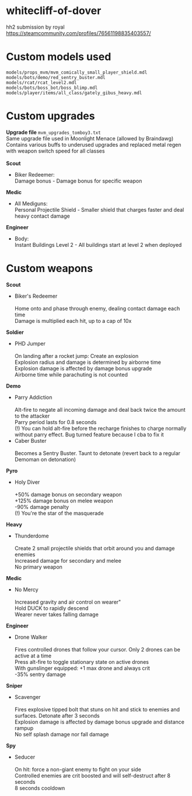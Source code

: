 # whitecliff-of-dover
hh2 submission by royal https://steamcommunity.com/profiles/76561198835403557/

<h1>Custom models used</h1>
<pre><code>models/props_mvm/mvm_comically_small_player_shield.mdl
models/bots/demo/red_sentry_buster.mdl
models/rcat/rcat_level2.mdl
models/bots/boss_bot/boss_blimp.mdl
models/player/items/all_class/gately_gibus_heavy.mdl
</code></pre>

<h1>Custom upgrades</h1>
<b>Upgrade file</b>
<code>mvm_upgrades_tomboy3.txt</code>
<br>Same upgrade file used in Moonlight Menace (allowed by Braindawg)
<br>Contains various buffs to underused upgrades and replaced metal regen with weapon switch speed for all classes
<br><br>
<b>Scout</b>
<ul>
  <li>Biker Redeemer:
  <br>Damage bonus - Damage bonus for specific weapon</li>
</ul>
<b>Medic</b>
<ul>
  <li>All Mediguns:
  <br>Personal Projectile Shield - Smaller shield that charges faster and deal heavy contact damage</li>
</ul>
<b>Engineer</b>
<ul>
  <li>Body:
  <br>Instant Buildings Level 2 - All buildings start at level 2 when deployed</li>
</ul>

<h1>Custom weapons</h1>
<b>Scout</b>
<ul>
  <li>Biker's Redeemer
  <br><br>Home onto and phase through enemy, dealing contact damage each time
  <br>Damage is multiplied each hit, up to a cap of 10x
  </li>
</ul>
<b>Soldier</b>
<ul>
  <li>PHD Jumper
  <br><br>On landing after a rocket jump: Create an explosion
	<br>Explosion radius and damage is determined by airborne time
  <br>Explosion damage is affected by damage bonus upgrade
	<br>Airborne time while parachuting is not counted
  </li>
</ul>
<b>Demo</b>
<ul>
  <li>Parry Addiction
  <br><br>Alt-fire to negate all incoming damage and deal back twice the amount to the attacker
	<br>Parry period lasts for 0.8 seconds
  <br>(!) You can hold alt-fire before the recharge finishes to charge normally without parry effect. Bug turned feature because I cba to fix it
  </li>
  <li>Caber Buster
  <br><br>Becomes a Sentry Buster. Taunt to detonate (revert back to a regular Demoman on detonation)
  </li>
</ul>
<b>Pyro</b>
<ul>
  <li>Holy Diver
  <br><br>+50% damage bonus on secondary weapon
	<br>+125% damage bonus on melee weapon
  <br>-90% damage penalty
  <br>(!) You're the star of the masquerade
  </li>
</ul>
<b>Heavy</b>
<ul>
  <li>Thunderdome
  <br><br>Create 2 small projectile shields that orbit around you and damage enemies
	<br>Increased damage for secondary and melee
	<br>No primary weapon
  </li>
</ul>
<b>Medic</b>
<ul>
  <li>No Mercy
  <br><br>Increased gravity and air control on wearer"
	<br>Hold DUCK to rapidly descend
	<br>Wearer never takes falling damage
  </li>
</ul>
<b>Engineer</b>
<ul>
  <li>Drone Walker
  <br><br>Fires controlled drones that follow your cursor. Only 2 drones can be active at a time
	<br>Press alt-fire to toggle stationary state on active drones
	<br>With gunslinger equipped: +1 max drone and always crit
  <br>-35% sentry damage
  </li>
</ul>
<b>Sniper</b>
<ul>
  <li>Scavenger
  <br><br>Fires explosive tipped bolt that stuns on hit and stick to enemies and surfaces. Detonate after 3 seconds
	<br>Explosion damage is affected by damage bonus upgrade and distance rampup
  <br>No self splash damage nor fall damage
  </li>
</ul>
<b>Spy</b>
<ul>
  <li>Seducer
  <br><br>On hit: force a non-giant enemy to fight on your side
  <br>Controlled enemies are crit boosted and will self-destruct after 8 seconds
	<br>8 seconds cooldown
  </li>
</ul>
